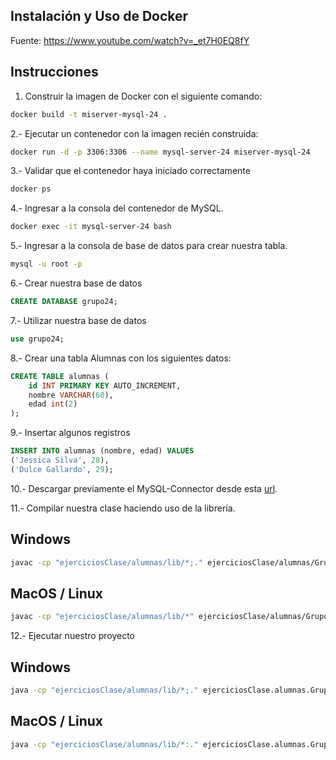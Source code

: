 ## Instalación y Uso de Docker

Fuente: https://www.youtube.com/watch?v=_et7H0EQ8fY

## Instrucciones

1. Construir la imagen de Docker con el siguiente comando:

```bash
docker build -t miserver-mysql-24 .
```

2.- Ejecutar un contenedor con la imagen recién construida:

```bash
docker run -d -p 3306:3306 --name mysql-server-24 miserver-mysql-24
```

3.- Validar que el contenedor haya iniciado correctamente

```bash
docker ps
```

4.- Ingresar a la consola del contenedor de MySQL.

```bash
docker exec -it mysql-server-24 bash
```

5.- Ingresar a la consola de base de datos para crear nuestra tabla.

```bash
mysql -u root -p
```

6.- Crear nuestra base de datos

```sql
CREATE DATABASE grupo24;
```

7.- Utilizar nuestra base de datos

```sql
use grupo24;
```

8.- Crear una tabla Alumnas con los siguientes datos:

```sql
CREATE TABLE alumnas (
    id INT PRIMARY KEY AUTO_INCREMENT,
    nombre VARCHAR(60),
    edad int(2)
);
```

9.- Insertar algunos registros

```sql
INSERT INTO alumnas (nombre, edad) VALUES
('Jessica Silva', 28),
('Dulce Gallardo', 29);
```

10.- Descargar previamente el MySQL-Connector desde esta [url](https://dev.mysql.com/downloads/connector/j/).

11.- Compilar nuestra clase haciendo uso de la librería.

## Windows

```bash
javac -cp "ejerciciosClase/alumnas/lib/*;." ejerciciosClase/alumnas/Grupo24.java
```

## MacOS / Linux
```bash
javac -cp "ejerciciosClase/alumnas/lib/*" ejerciciosClase/alumnas/Grupo24.java
```

12.- Ejecutar nuestro proyecto

## Windows

```bash
java -cp "ejerciciosClase/alumnas/lib/*;." ejerciciosClase.alumnas.Grupo24
```

## MacOS / Linux
```bash
java -cp "ejerciciosClase/alumnas/lib/*:." ejerciciosClase.alumnas.Grupo24
```
